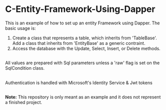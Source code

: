 # C-Entity-Framework-Using-Dapper
This is an example of how to set up an entity Framework using Dapper.
The basic usage is:
1. Create a class that represents a table, which inherits from 'TableBase'.
Add a class that inherits from 'EntityBase' as a generic contraint.
2. Access the database with the Update, Select, Insert, or Delete methods. 
##
All values are prepared with Sql parameters unless a 'raw' flag is set on the SqlCondition class.
##
Authentication is handled with Microsoft's Identity Service & Jwt tokens
##
**Note:** This repository is only meant as an example and it does not represent a finished project.
